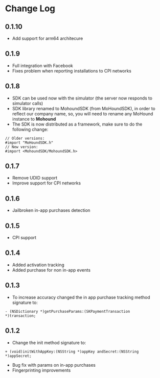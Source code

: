 # Change Log

## 0.1.10

* Add support for arm64 architecure

## 0.1.9

* Full integration with Facebook
* Fixes problem when reporting installations to CPI networks

## 0.1.8

* SDK can be used now with the simulator (the server now responds to simulator
  calls)
* SDK library renamed to MohoundSDK (from MoHoundSDK), in order to reflect our
  company name, so, you will need to rename any MoHound instance to **Mohound**
* The SDK is now distributed as a framework, make sure to do the following
  change:

```objc
// Older versions:
#import "MoHoundSDK.h"
// New version:
#import <MohoundSDK/MohoundSDK.h>
```

## 0.1.7

* Remove UDID support
* Improve support for CPI networks

## 0.1.6

* Jailbroken in-app purchases detection

## 0.1.5

* CPI support

## 0.1.4

* Added activation tracking
* Added purchase for non in-app events

## 0.1.3

* To increase accuracy changed the in app purchase tracking method signature to:

```objc
- (NSDictionary *)getPurchaseParams:(SKPaymentTransaction *)transaction;
```

## 0.1.2

* Change the init method signature to:

```objc
+ (void)initWithAppKey:(NSString *)appKey andSecret:(NSString *)appSecret;
```

* Bug fix with params on in-app purchases
* Fingerprinting improvements

